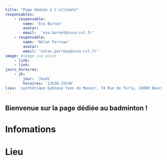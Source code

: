 ```yaml
---
title: "Page dédiée à l'ultimate"
responsables:   
    - responsable:
        name: 'Eva Bornot'
        avatar:
        email:  'eva.bornot@insa-cvl.fr'
    - responsable:
        name: 'Nolan Parreau'
        avatar:
        email: 'nolan.parreau@insa-cvl.fr'
image: #image cua avion
    - link:
    - link:
jours_horaires:
    - jh:
        jour: 'Jeudi'
        horaires: '13h30-15h30'
lieu: 'synthétique Gymnase Yves du Manoir, 74 Rue de Turly, 18000 Bourges'
---
```


## Bienvenue sur la page dédiée au badminton !
# Infomations


# Lieu